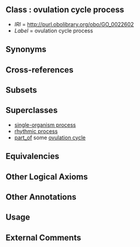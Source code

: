 
## Class : ovulation cycle process

 * *IRI* = http://purl.obolibrary.org/obo/GO_0022602
 * *Label* = ovulation cycle process

## Synonyms


## Cross-references


## Subsets


## Superclasses

 * [single-organism process](../../GO/99/GO_0044699.md)
 * [rhythmic process](../../GO/11/GO_0048511.md)
 * [part_of](../../BFO/50/BFO_0000050.md) some [ovulation cycle](../../GO/98/GO_0042698.md)

## Equivalencies


## Other Logical Axioms


## Other Annotations


## Usage


## External Comments


